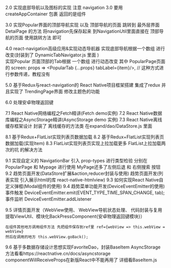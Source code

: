 2.0  实现底部导航以及图标的实现  注意 navigation 3.0 要用 createAppContainer 包裹 返回的是组件

3.0  实现Popular界面的顶部导航实现  以及 顶部导航的页面 跳转到  最外层界面 DetaiPage 的方法 将navigation先保存起来
到NavigationUtil里面直接在 顶部导航的页面 使用跳转方法 即可

4.0  react-navigation高级应用&实现动态导航器 实现底部导航根据一个数组 进行改变(封装到了 DynamicTabNavigator.js 里面 )   
     实现Popular 页面顶部的Tab根据 一个数组 进行动态改变 其中  PopularPage页面   
     的 screen: props => <PopularTab {...props} tabLabel={item}/>,   // 这种方式进行参数传递，教程没有 

5.0  基于Redux与react-navigation的 React Native项目框架搭建  集成了redux  并且实现了 TrendingPage界面 修改主题色的功能 

6.0  处理安卓物理返回键

7.1 React Native网络编程之Fetch精讲(Fetch demo实例)
7.2 React Native数据库编程之AsyncStorage精讲(AsyncStorage demo 实例)
7.3 React Native离线缓存框架设计  封装了 离线缓存的方法类  在expand/dao/DataStore.js 里面

8.1 基于Redux+FlatList实现列表页数据加载
8.2 基于Redux+FlatList实现列表页数据加载(实现Item)
8.3 FlatList实现列表页实现上拉加载更多 FlatList上拉加载两次的坑 的解决方法

9.1 实现自定义的 NavigationBar 引入 prop-types 进行类型检验   分别在PopularPage 和 Mypage 进行使用 MyPage还多了左侧后退 和 右侧搜索 按钮
9.2 趋势页面开发(DataStore扩展&action,reducer封装与使用) 趋势页面开发(列表实现  引入展示html的库 react-native-htmlview)
9.3 如何实现React Native自定义弹框(Modal组件的使用)
9.4 趋势菜单功能开发(DeviceEventEmitter的使用)
    事件触发  DeviceEventEmitter.emit(EVENT_TYPE_TIME_SPAN_CHANGE, tab);
    事件监听 DeviceEventEmitter.addListener

9.5 详情页面开发（WebView使用、 WebView导航状态处理、 代码封装与复用提取ViewUtil、模块化BackPressComponent{安卓物理返回键模块}） 

    在组件其他地方调用组件方法 先把组件保存到ref里 ref={webView => this.webView = webView} 
    然后在调用的地方 this.webView.goBack();

9.6 基于多数据存储设计思想实现FavoriteDao，封装BaseItem
    AsyncStorage 方法看看https://reactnative.cn/docs/asyncstorage 
    componentWillReceiveProps在新版React中不能再用了 详细看BaseItem.js
